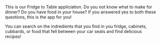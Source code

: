 This is our Fridge to Table appliciation. Do you not know what to make for dinner? Do you have food in your house? If you answered yes to both these questions, this is the app for you! 

You can search on the indredients that you find in you fridge, cabinets, cubbards, or food that fell between your car seats and find delicious recipes!
